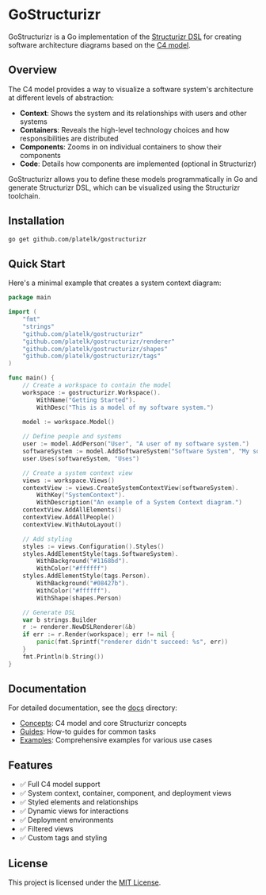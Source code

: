 # GoStructurizr

GoStructurizr is a Go implementation of the [Structurizr DSL](https://structurizr.com/dsl) for creating software architecture diagrams based on the [C4 model](https://c4model.com/).

## Overview

The C4 model provides a way to visualize a software system's architecture at different levels of abstraction:
- **Context**: Shows the system and its relationships with users and other systems
- **Containers**: Reveals the high-level technology choices and how responsibilities are distributed
- **Components**: Zooms in on individual containers to show their components
- **Code**: Details how components are implemented (optional in Structurizr)

GoStructurizr allows you to define these models programmatically in Go and generate Structurizr DSL, which can be visualized using the Structurizr toolchain.

## Installation

```bash
go get github.com/platelk/gostructurizr
```

## Quick Start

Here's a minimal example that creates a system context diagram:

```go
package main

import (
    "fmt"
    "strings"
    "github.com/platelk/gostructurizr"
    "github.com/platelk/gostructurizr/renderer"
    "github.com/platelk/gostructurizr/shapes"
    "github.com/platelk/gostructurizr/tags"
)

func main() {
    // Create a workspace to contain the model
    workspace := gostructurizr.Workspace().
        WithName("Getting Started").
        WithDesc("This is a model of my software system.")
    
    model := workspace.Model()

    // Define people and systems
    user := model.AddPerson("User", "A user of my software system.")
    softwareSystem := model.AddSoftwareSystem("Software System", "My software system.")
    user.Uses(softwareSystem, "Uses")

    // Create a system context view
    views := workspace.Views()
    contextView := views.CreateSystemContextView(softwareSystem).
        WithKey("SystemContext").
        WithDescription("An example of a System Context diagram.")
    contextView.AddAllElements()
    contextView.AddAllPeople()
    contextView.WithAutoLayout()

    // Add styling
    styles := views.Configuration().Styles()
    styles.AddElementStyle(tags.SoftwareSystem).
        WithBackground("#1168bd").
        WithColor("#ffffff")
    styles.AddElementStyle(tags.Person).
        WithBackground("#08427b").
        WithColor("#ffffff").
        WithShape(shapes.Person)

    // Generate DSL
    var b strings.Builder
    r := renderer.NewDSLRenderer(&b)
    if err := r.Render(workspace); err != nil {
        panic(fmt.Sprintf("renderer didn't succeed: %s", err))
    }
    fmt.Println(b.String())
}
```

## Documentation

For detailed documentation, see the [docs](./docs) directory:

- [Concepts](./docs/concepts): C4 model and core Structurizr concepts
- [Guides](./docs/guides): How-to guides for common tasks
- [Examples](./docs/examples): Comprehensive examples for various use cases

## Features

- ✅ Full C4 model support
- ✅ System context, container, component, and deployment views
- ✅ Styled elements and relationships
- ✅ Dynamic views for interactions
- ✅ Deployment environments
- ✅ Filtered views
- ✅ Custom tags and styling

## License

This project is licensed under the [MIT License](LICENSE).